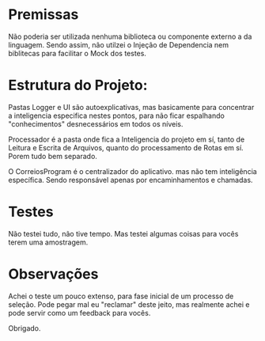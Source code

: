 # Premissas

 Não poderia ser utilizada nenhuma biblioteca ou componente externo a da linguagem. Sendo assim, não utilzei o Injeção de Dependencia nem biblitecas para facilitar o Mock dos testes.

# Estrutura do Projeto:

Pastas Logger e UI são autoexplicativas, mas basicamente para concentrar a inteligencia especifica nestes pontos, para não ficar espalhando "conhecimentos" desnecessários em todos os níveis.

Processador é a pasta onde fica a Inteligencia do projeto em sí, tanto de Leitura e Escrita de Arquivos, quanto do processamento de Rotas em sí. Porem tudo bem separado.

O CorreiosProgram é o centralizador do aplicativo. mas não tem inteligência específica. Sendo responsável apenas por encaminhamentos e chamadas.

# Testes

Não testei tudo, não tive tempo. Mas testei algumas coisas para vocês terem uma amostragem.

# Observações

Achei o teste um pouco extenso, para fase inicial de um processo de seleção. Pode pegar mal eu "reclamar" deste jeito, mas realmente achei e pode servir como um feedback para vocês. 

Obrigado.